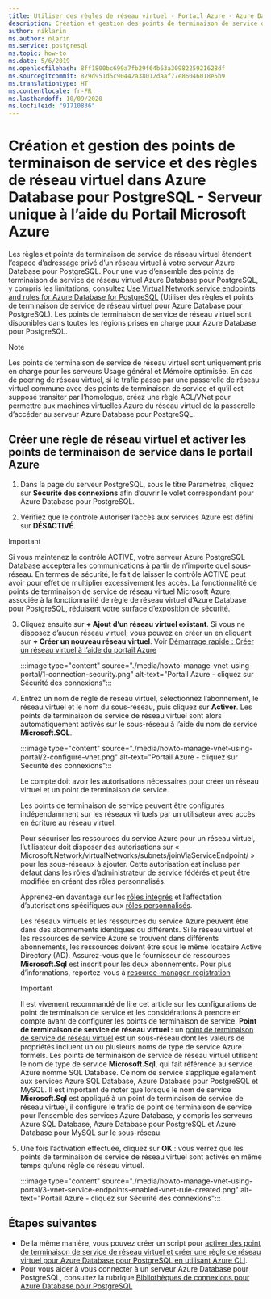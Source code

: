 ```yaml
---
title: Utiliser des règles de réseau virtuel - Portail Azure - Azure Database pour PostgreSQL - Serveur unique
description: Création et gestion des points de terminaison de service de réseau virtuel et des règles Azure Database pour PostgreSQL - Serveur unique à l’aide du Portail Microsoft Azure
author: niklarin
ms.author: nlarin
ms.service: postgresql
ms.topic: how-to
ms.date: 5/6/2019
ms.openlocfilehash: 8ff1800bc699a7fb29f64b63a3098225921628df
ms.sourcegitcommit: 829d951d5c90442a38012daaf77e86046018e5b9
ms.translationtype: HT
ms.contentlocale: fr-FR
ms.lasthandoff: 10/09/2020
ms.locfileid: "91710836"
---
```

# <a name="create-and-manage-vnet-service-endpoints-and-vnet-rules-in-azure-database-for-postgresql---single-server-by-using-the-azure-portal"></a>Création et gestion des points de terminaison de service et des règles de réseau virtuel dans Azure Database pour PostgreSQL - Serveur unique à l’aide du Portail Microsoft Azure
Les règles et points de terminaison de service de réseau virtuel étendent l’espace d’adressage privé d’un réseau virtuel à votre serveur Azure Database pour PostgreSQL. Pour une vue d’ensemble des points de terminaison de service de réseau virtuel Azure Database pour PostgreSQL, y compris les limitations, consultez [Use Virtual Network service endpoints and rules for Azure Database for PostgreSQL](concepts-data-access-and-security-vnet.md) (Utiliser des règles et points de terminaison de service de réseau virtuel pour Azure Database pour PostgreSQL). Les points de terminaison de service de réseau virtuel sont disponibles dans toutes les régions prises en charge pour Azure Database pour PostgreSQL.

> [!NOTE]
> Les points de terminaison de service de réseau virtuel sont uniquement pris en charge pour les serveurs Usage général et Mémoire optimisée.
> En cas de peering de réseau virtuel, si le trafic passe par une passerelle de réseau virtuel commune avec des points de terminaison de service et qu’il est supposé transiter par l’homologue, créez une règle ACL/VNet pour permettre aux machines virtuelles Azure du réseau virtuel de la passerelle d’accéder au serveur Azure Database pour PostgreSQL.


## <a name="create-a-vnet-rule-and-enable-service-endpoints-in-the-azure-portal"></a>Créer une règle de réseau virtuel et activer les points de terminaison de service dans le portail Azure

1. Dans la page du serveur PostgreSQL, sous le titre Paramètres, cliquez sur **Sécurité des connexions** afin d’ouvrir le volet correspondant pour Azure Database pour PostgreSQL. 

2. Vérifiez que le contrôle Autoriser l’accès aux services Azure est défini sur **DÉSACTIVÉ**.

> [!Important]
> Si vous maintenez le contrôle ACTIVÉ, votre serveur Azure PostgreSQL Database acceptera les communications à partir de n’importe quel sous-réseau. En termes de sécurité, le fait de laisser le contrôle ACTIVÉ peut avoir pour effet de multiplier excessivement les accès. La fonctionnalité de points de terminaison de service de réseau virtuel Microsoft Azure, associée à la fonctionnalité de règle de réseau virtuel d’Azure Database pour PostgreSQL, réduisent votre surface d’exposition de sécurité.

3. Cliquez ensuite sur **+ Ajout d’un réseau virtuel existant**. Si vous ne disposez d’aucun réseau virtuel, vous pouvez en créer un en cliquant sur **+ Créer un nouveau réseau virtuel**. Voir [Démarrage rapide : Créer un réseau virtuel à l’aide du portail Azure](../virtual-network/quick-create-portal.md)

   :::image type="content" source="./media/howto-manage-vnet-using-portal/1-connection-security.png" alt-text="Portail Azure - cliquez sur Sécurité des connexions":::

4. Entrez un nom de règle de réseau virtuel, sélectionnez l’abonnement, le réseau virtuel et le nom du sous-réseau, puis cliquez sur **Activer**. Les points de terminaison de service de réseau virtuel sont alors automatiquement activés sur le sous-réseau à l’aide du nom de service **Microsoft.SQL**.

   :::image type="content" source="./media/howto-manage-vnet-using-portal/2-configure-vnet.png" alt-text="Portail Azure - cliquez sur Sécurité des connexions":::

    Le compte doit avoir les autorisations nécessaires pour créer un réseau virtuel et un point de terminaison de service.

    Les points de terminaison de service peuvent être configurés indépendamment sur les réseaux virtuels par un utilisateur avec accès en écriture au réseau virtuel.
    
    Pour sécuriser les ressources du service Azure pour un réseau virtuel, l’utilisateur doit disposer des autorisations sur « Microsoft.Network/virtualNetworks/subnets/joinViaServiceEndpoint/ » pour les sous-réseaux à ajouter. Cette autorisation est incluse par défaut dans les rôles d’administrateur de service fédérés et peut être modifiée en créant des rôles personnalisés.
    
    Apprenez-en davantage sur les [rôles intégrés](https://docs.microsoft.com/azure/active-directory/role-based-access-built-in-roles) et l’affectation d’autorisations spécifiques aux [rôles personnalisés](https://docs.microsoft.com/azure/active-directory/role-based-access-control-custom-roles).
    
    Les réseaux virtuels et les ressources du service Azure peuvent être dans des abonnements identiques ou différents. Si le réseau virtuel et les ressources de service Azure se trouvent dans différents abonnements, les ressources doivent être sous le même locataire Active Directory (AD). Assurez-vous que le fournisseur de ressources **Microsoft.Sql** est inscrit pour les deux abonnements. Pour plus d’informations, reportez-vous à [resource-manager-registration][resource-manager-portal]

   > [!IMPORTANT]
   > Il est vivement recommandé de lire cet article sur les configurations de point de terminaison de service et les considérations à prendre en compte avant de configurer les points de terminaison de service. **Point de terminaison de service de réseau virtuel :** un [point de terminaison de service de réseau virtuel](../virtual-network/virtual-network-service-endpoints-overview.md) est un sous-réseau dont les valeurs de propriétés incluent un ou plusieurs noms de type de service Azure formels. Les points de terminaison de service de réseau virtuel utilisent le nom de type de service **Microsoft.Sql**, qui fait référence au service Azure nommé SQL Database. Ce nom de service s’applique également aux services Azure SQL Database, Azure Database pour PostgreSQL et MySQL. Il est important de noter que lorsque le nom de service **Microsoft.Sql** est appliqué à un point de terminaison de service de réseau virtuel, il configure le trafic de point de terminaison de service pour l’ensemble des services Azure Database, y compris les serveurs Azure SQL Database, Azure Database pour PostgreSQL et Azure Database pour MySQL sur le sous-réseau. 
   > 

5. Une fois l’activation effectuée, cliquez sur **OK** : vous verrez que les points de terminaison de service de réseau virtuel sont activés en même temps qu’une règle de réseau virtuel.

   :::image type="content" source="./media/howto-manage-vnet-using-portal/3-vnet-service-endpoints-enabled-vnet-rule-created.png" alt-text="Portail Azure - cliquez sur Sécurité des connexions":::

## <a name="next-steps"></a>Étapes suivantes
- De la même manière, vous pouvez créer un script pour [activer des point de terminaison de service de réseau virtuel et créer une règle de réseau virtuel pour Azure Database pour PostgreSQL en utilisant Azure CLI](howto-manage-vnet-using-cli.md).
- Pour vous aider à vous connecter à un serveur Azure Database pour PostgreSQL, consultez la rubrique [Bibliothèques de connexions pour Azure Database pour PostgreSQL](./concepts-connection-libraries.md)

<!-- Link references, to text, Within this same GitHub repo. --> 
[resource-manager-portal]: ../azure-resource-manager/management/resource-providers-and-types.md